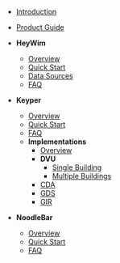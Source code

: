 - [Introduction](/)
- [Product Guide](/product-guide.md)

- **HeyWim**
  - [Overview](/heywim/)
  - [Quick Start](/heywim/quick-start.md)
  - [Data Sources](/heywim/sources.md)
  - [FAQ](/heywim/faq.md)

- **Keyper**
  - [Overview](/keyper/)
  - [Quick Start](/keyper/quick-start.md)
  - [FAQ](/keyper/faq.md)
  - **Implementations**
    - [Overview](/keyper/implementations/)
    - **DVU**
      - [Single Building](/keyper/implementations/dvu/context.md)
      - [Multiple Buildings](/keyper/implementations/dvu/gebouwen-in-bulk.md)
    - [CDA](/keyper/implementations/cda/)
    - [GDS](/keyper/implementations/gds/)
    - [GIR](/keyper/implementations/gir/)

- **NoodleBar**
  - [Overview](/noodlebar/)
  - [Quick Start](/noodlebar/quick-start.md)
  - [FAQ](/noodlebar/faq.md)